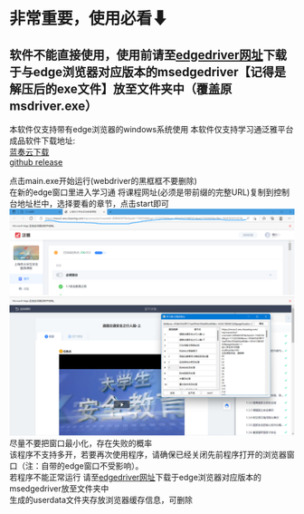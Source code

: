# 非常重要，使用必看⬇  
## 软件不能直接使用，使用前请至[edgedriver网址](https://msedgewebdriverstorage.z22.web.core.windows.net)下载于与edge浏览器对应版本的msedgedriver【记得是解压后的exe文件】放至文件夹中（覆盖原msdriver.exe） 

本软件仅支持带有edge浏览器的windows系统使用 
本软件仅支持学习通泛雅平台  
成品软件下载地址:  
[蓝奏云下载](https://xunbu.lanzoul.com/iJJRl076pw2d)  
[github release](https://github.com/xunbu/xuexitong_fanya/releases)  

点击main.exe开始运行(webdriver的黑框框不要删除)  
在新的edge窗口里进入学习通
将课程网址(必须是带前缀的完整URL)复制到控制台地址栏中，选择要看的章节，点击start即可  
![](photoexample/kecheng.png)
![](photoexample/kongzhitai.png)
尽量不要把窗口最小化，存在失败的概率  
该程序不支持多开，若要再次使用程序，请确保已经关闭先前程序打开的浏览器窗口（注：自带的edge窗口不受影响）。  
若程序不能正常运行 请至[edgedriver网址](https://msedgewebdriverstorage.z22.web.core.windows.net)下载于edge浏览器对应版本的msedgedriver放至文件夹中  
生成的userdata文件夹存放浏览器缓存信息，可删除
